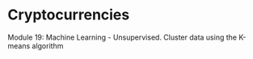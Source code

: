 # Cryptocurrencies
Module 19: Machine Learning - Unsupervised. Cluster data using the K-means algorithm
